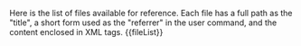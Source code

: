 Here is the list of files available for reference. Each file has a full path as the "title", a short form used as the "referrer" in the user command, and the content enclosed in <CONTEXTDOCUMENT></CONTEXTDOCUMENT> XML tags.
{{fileList}}